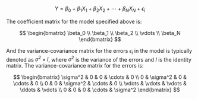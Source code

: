 <!-- Single-line equation -->
$$ Y = \beta_0 + \beta_1X_1 + \beta_2X_2 + \cdots + \beta_NX_N + \epsilon_i $$

The coefficient matrix for the model specified above is:

<!-- Multi-line equation -->
$$
\begin{bmatrix}
\beta_0 \\
\beta_1 \\
\beta_2 \\
\vdots \\
\beta_N
\end{bmatrix}
$$

And the variance-covariance matrix for the errors $\epsilon_i$ in the model is typically denoted as $\sigma^2\times I$, where $\sigma^2$ is the variance of the errors and $I$ is the identity matrix. The variance-covariance matrix for the errors is:

<!-- Another multi-line equation -->
$$
\begin{bmatrix}
\sigma^2 & 0 & 0 & \cdots & 0 \\
0 & \sigma^2 & 0 & \cdots & 0 \\
0 & 0 & \sigma^2 & \cdots & 0 \\
\vdots & \vdots & \vdots & \ddots & \vdots \\
0 & 0 & 0 & \cdots & \sigma^2
\end{bmatrix}
$$

